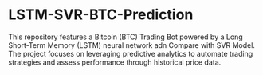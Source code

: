# LSTM-SVR-BTC-Prediction
This repository features a Bitcoin (BTC) Trading Bot powered by a Long Short-Term Memory (LSTM) neural network adn Compare with SVR Model. The project focuses on leveraging predictive analytics to automate trading strategies and assess performance through historical price data.
